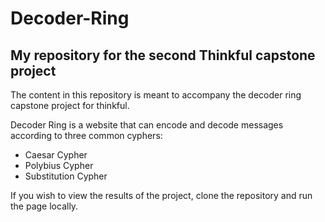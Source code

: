 # Decoder-Ring
## My repository for the second Thinkful capstone project
The content in this repository is meant to accompany the decoder ring capstone project for thinkful.

Decoder Ring is a website that can encode and decode messages according to three common cyphers:
* Caesar Cypher
* Polybius Cypher
* Substitution Cypher

If you wish to view the results of the project, clone the repository and run the page locally.

